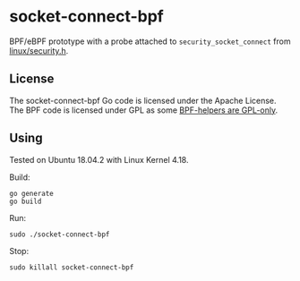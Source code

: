 # socket-connect-bpf

BPF/eBPF prototype with a probe attached to `security_socket_connect` from [linux/security.h](https://github.com/torvalds/linux/blob/master/include/linux/security.h).

## License
The socket-connect-bpf Go code is licensed under the Apache License. The BPF code is licensed under GPL as some [BPF-helpers are GPL-only](https://github.com/iovisor/bcc/blob/master/docs/kernel-versions.md#helpers).

## Using
Tested on Ubuntu 18.04.2 with Linux Kernel 4.18.

Build:

    go generate
    go build

Run:

    sudo ./socket-connect-bpf

Stop:

    sudo killall socket-connect-bpf
